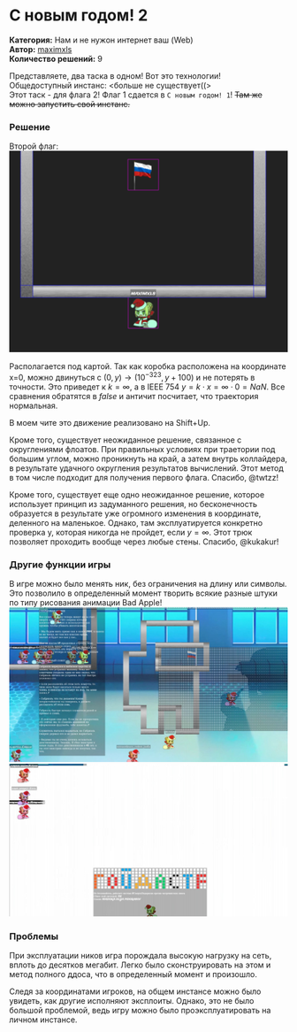 # С новым годом! 2
**Категория:** Нам и не нужон интернет ваш (Web)\
**Автор:** [maximxls](https://t.me/maximxlss)\
**Количество решений:** 9

Представляете, два таска в одном! Вот это технологии!\
Общедоступный инстанс: <больше не существует((>\
Этот таск - для флага 2! Флаг 1 сдается в  `С новым годом! 1`! ~~Там же можно запустить свой инстанс.~~

### Решение
Второй флаг:
![коробка](image.png)

Располагается под картой. Так как коробка расположена на координате x=0, можно двинуться с $(0, y)\to(10^{-323}, y + 100)$ и не потерять в точности. Это приведет к $k=\infty$, а в IEEE 754 $y=k\cdot x=\infty\cdot 0=NaN$. Все сравнения обратятся в $false$ и античит посчитает, что траектория нормальная.

В моем чите это движение реализовано на Shift+Up.

Кроме того, существует неожиданное решение, связанное с округлениями флоатов. При правильных условиях при траетории под большим углом, можно проникнуть на край, а затем внутрь коллайдера, в результате удачного округления результатов вычислений. Этот метод в том числе подходит для получения первого флага. Спасибо, @twtzz!

Кроме того, существует еще одно неожиданное решение, которое использует принцип из задуманного решения, но бесконечность образуется в результате уже огромного изменения в координате, деленного на маленькое. Однако, там эксплуатируется конкретно проверка y, которая никогда не пройдет, если $y=\infty$. Этот трюк позволяет проходить вообще через любые стены. Спасибо, @kukakur!

### Другие функции игры
В игре можно было менять ник, без ограничения на длину или символы. Это позволило в определенный момент творить всякие разные штуки по типу рисования анимации Bad Apple!
![alt text](image-1.png)
![alt text](image-2.png)

### Проблемы
При эксплуатации ников игра порождала высокую нагрузку на сеть, вплоть до десятков мегабит. Легко было сконструировать на этом и метод полного ддоса, что в определенный момент и произошло.

Следя за координатами игроков, на общем инстансе можно было увидеть, как другие исполняют эксплоиты. Однако, это не было большой проблемой, ведь игру можно было проэксплуатировать на личном инстансе.

